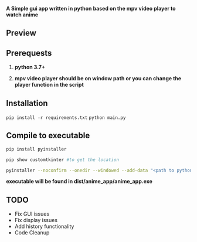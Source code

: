 **A Simple gui app written in python based on the mpv video player to watch anime**


## Preview



## Prerequests
1. **python 3.7+**

2. **mpv video player should be on window path or you can change the player function in the script**

## Installation

``pip install -r requirements.txt``
``python main.py``

## Compile to executable
```sh
pip install pyinstaller

pip show customtkinter #to get the location
```
```sh
pyinstaller --noconfirm --onedir --windowed --add-data "<path to python site-packages>/customtkinter;customtkinter/" --add-data "<path to python site packages>/CTkMessagebox;CTkMessagebox" --name=anime_app main.py scrapper.py
```
**executable will be found in dist/anime_app/anime_app.exe**

## TODO

* Fix GUI issues
* Fix display issues
* Add history functionality
* Code Cleanup 